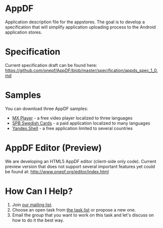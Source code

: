 AppDF
=====

Application description file for the appstores. The goal is to develop a specification that will simplify application uploading process to the Android application stores.

Specification
=====
Current specification draft can be found here:  
https://github.com/onepf/AppDF/blob/master/specification/appds_spec_1_0.md

Samples
=====
You can download three AppDF samples:  
* [MX Player](https://github.com/onepf/AppDF/raw/master/samples/MX%20Player/mxplayer.appdf) - a free video player localized to three languages
* [SPB Swedish Cards](https://github.com/onepf/AppDF/raw/master/samples/SPB%20Swedish%20Cards/spbswedishcards.appdf) - a paid application localized to many languages
* [Yandex.Shell](https://github.com/onepf/AppDF/raw/master/samples/Yandex.Shell/yandex.shell.appdf) - a free application limited to several countries

AppDF Editor (Preview)
=====
We are developing an HTML5 AppDF editor (client-side only code). Current preview version that does not support several important features yet could be found at:
http://www.onepf.org/editor/index.html

How Can I Help?
=====
1. Join [our mailing list](http://groups.google.com/group/appdf).
2. Choose an open task from [the task list](https://github.com/onepf/AppDF/issues?labels=open+tasks&page=1&state=open) or propose a new one.
3. Email the group that you want to work on this task and let's discuss on how to do it the best way.
